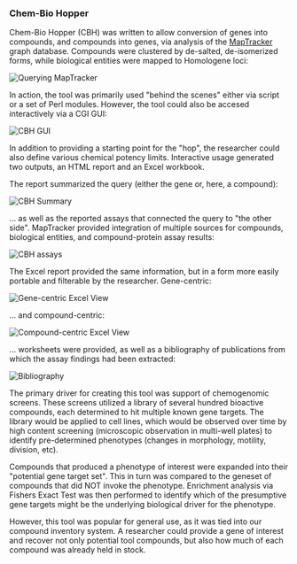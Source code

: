 ### Chem-Bio Hopper

Chem-Bio Hopper (CBH) was written to allow conversion of genes into
compounds, and compounds into genes, via analysis of the
[MapTracker][MT] graph database. Compounds were clustered by
de-salted, de-isomerized forms, while biological entities were mapped
to Homologene loci:

![Querying MapTracker][Theory]

In action, the tool was primarily used "behind the scenes" either via
script or a set of Perl modules. However, the tool could also be
accesed interactively via a CGI GUI:

![CBH GUI][GUI]

In addition to providing a starting point for the "hop", the
researcher could also define various chemical potency
limits. Interactive usage generated two outputs, an HTML report and an
Excel workbook.

The report summarized the query (either the gene or, here, a compound):

![CBH Summary][Summary]

... as well as the reported assays that connected the query to "the
other side". MapTracker provided integration of multiple sources for
compounds, biological entities, and compound-protein assay results:

![CBH assays][Assays]

The Excel report provided the same information, but in a form more
easily portable and filterable by the researcher. Gene-centric:

![Gene-centric Excel View][Homologene]

... and compound-centric:

![Compound-centric Excel View][Compounds]

... worksheets were provided, as well as a bibliography of
publications from which the assay findings had been extracted:

![Bibliography][PubMed]

The primary driver for creating this tool was support of chemogenomic
screens. These screens utilized a library of several hundred bioactive
compounds, each determined to hit multiple known gene targets. The
library would be applied to cell lines, which would be observed over
time by high content screening (microscopic observation in multi-well
plates) to identify pre-determined phenotypes (changes in morphology,
motility, division, etc).

Compounds that produced a phenotype of interest were expanded into
their "potential gene target set". This in turn was compared to the
geneset of compounds that did NOT invoke the phenotype. Enrichment
analysis via Fishers Exact Test was then performed to identify which
of the presumptive gene targets might be the underlying biological
driver for the phenotype.

However, this tool was popular for general use, as it was tied into
our compound inventory system. A researcher could provide a gene of
interest and recover not only potential tool compounds, but also how
much of each compound was already held in stock.

[MT]: ../README.md
[Theory]: img/CBH-Theory.png
[GUI]: img/CBH-GUI.png
[Summary]: img/CBH-Summary.png
[Assays]: img/CBH-Assays.png

[Compounds]: img/CBH-Excel-Compounds.png
[Homologene]: img/CBH-Excel-Homologene.png
[PubMed]: img/CBH-Excel-PubMed.png
